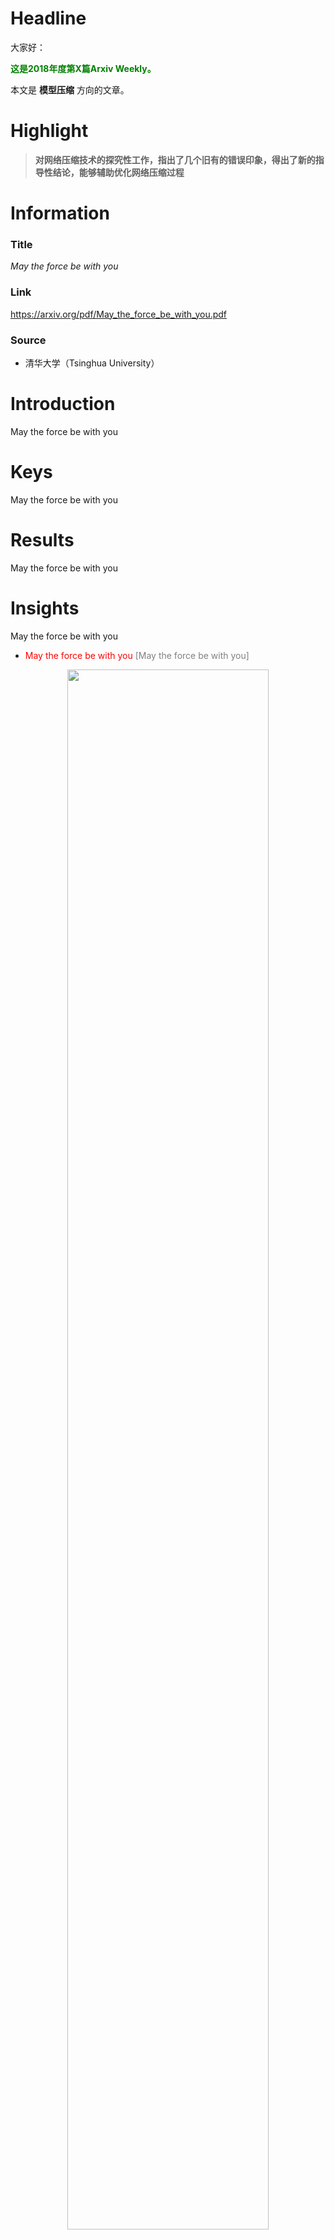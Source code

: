 # Headline

大家好：

 <b><span style="color:green">这是2018年度第X篇Arxiv Weekly。</span> </b>

本文是 __模型压缩__ 方向的文章。

# Highlight

> __对网络压缩技术的探究性工作，指出了几个旧有的错误印象，得出了新的指导性结论，能够辅助优化网络压缩过程__

# Information

### Title
_May the force be with you_

### Link
https://arxiv.org/pdf/May_the_force_be_with_you.pdf

### Source

- 清华大学（Tsinghua University）

# Introduction

May the force be with you

# Keys

May the force be with you

# Results

May the force be with you

# Insights

May the force be with you

-  <span style="color:red">May the force be with you</span> <span style="color:grey">[May the force be with you]</span>

<center><img src="./001_01.png?raw=true" width = "80%" /></center>